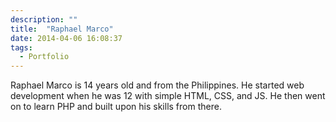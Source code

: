 ```yaml
---
description: ""
title:  "Raphael Marco"
date: 2014-04-06 16:08:37
tags:
  - Portfolio
---
```


Raphael Marco is 14 years old and from the Philippines. He started web development when he was 12 with simple HTML, CSS, and JS. He then went on to learn PHP and built upon his skills from there.